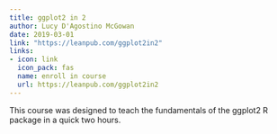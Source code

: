 ```yaml
---
title: ggplot2 in 2
author: Lucy D'Agostino McGowan
date: 2019-03-01
link: "https://leanpub.com/ggplot2in2"
links: 
- icon: link
  icon_pack: fas
  name: enroll in course
  url: https://leanpub.com/ggplot2in2
---
```


This course was designed to teach the fundamentals of the ggplot2 R package in a quick two hours.